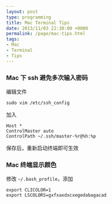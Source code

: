 ```yaml
---
layout: post
type: programming
title: Mac Terminal Tips
date: 2013/11/03 22:30:00 +0800
permalink: /page/mac-tips.html
tags:
- Mac
- Terminal
- Tips
---
```


### Mac 下 ssh 避免多次输入密码

编辑文件

```
sudo vim /etc/ssh_config
```

加入

```
Host *   
ControlMaster auto  
ControlPath ~/.ssh/master-%r@%h:%p  
```

保存后，重新启动终端即可生效

### Mac 终端显示颜色

修改 `~/.bash_profile`，添加

```
export CLICOLOR=1
export LSCOLORS=gxfxaxdxcxegedabagacad
```

